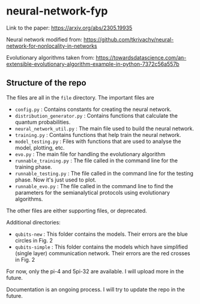 # neural-network-fyp

Link to the paper: https://arxiv.org/abs/2305.19935

Neural network modified from: https://github.com/tkrivachy/neural-network-for-nonlocality-in-networks

Evolutionary algorithms taken from: https://towardsdatascience.com/an-extensible-evolutionary-algorithm-example-in-python-7372c56a557b

## Structure of the repo

The files are all in the `file` directory. The important files are
* `config.py`					: Contains constants for creating the neural network.
* `distribution_generator.py`	: Contains functions that calculate the quantum probabilities.
* `neural_network_util.py`	: The main file used to build the neural network.
* `training.py`				: Contains functions that help train the neural network.
* `model_testing.py`			: Files with functions that are used to analyse the model, plotting, etc.
* `evo.py`					: The main file for handling the evolutionary algorithm
* `runnable_training.py`		: The file called in the command line for the training phase.
* `runnable_testing.py`		: The file called in the command line for the testing phase. Now it's just used to plot.
* `runnable_evo.py`			: The file called in the command line to find the parameters for the semianalytical protocols using evolutionary algorithms.

The other files are either supporting files, or deprecated.

Additional directories:
* `qubits-new`	: This folder contains the models. Their errors are the blue circles in Fig. 2
* `qubits-simple`	: This folder contains the models which have simplified (single layer) communication network. Their errors are the red crosses in Fig. 2

For now, only the pi-4 and 5pi-32 are available. I will upload more in the future.

Documentation is an ongoing process. I will try to update the repo in the future.
